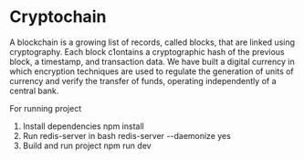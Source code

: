 # Cryptochain
A blockchain is a growing list of records, called blocks, that are linked using cryptography. Each block c1ontains a cryptographic hash of the previous block, a timestamp, and transaction data. We have built a digital currency in which encryption techniques are used to regulate the generation of units of currency and verify the transfer of funds, operating independently of a central bank.

For running project

1. Install dependencies
   npm install
2. Run redis-server in bash
   redis-server --daemonize yes
3. Build and run project
   npm run dev
